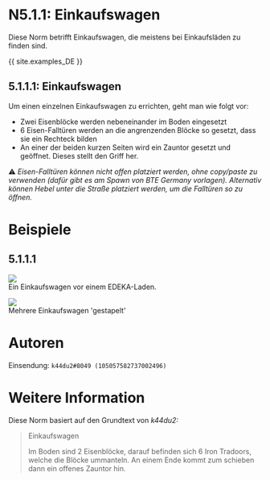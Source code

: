# N5.1.1: Einkaufswagen

Diese Norm betrifft Einkaufswagen, die meistens bei Einkaufsläden zu finden sind.

{{ site.examples_DE }}

## 5.1.1.1: Einkaufswagen

Um einen einzelnen Einkaufswagen zu errichten, geht man wie folgt vor:
* Zwei Eisenblöcke werden nebeneinander im Boden eingesetzt
* 6 Eisen-Falltüren werden an die angrenzenden Blöcke so gesetzt, dass sie ein Rechteck bilden
* An einer der beiden kurzen Seiten wird ein Zauntor gesetzt und geöffnet. Dieses stellt den Griff her.

⚠️ *Eisen-Falltüren können nicht offen platziert werden, ohne copy/paste zu verwenden (dafür gibt es am Spawn von BTE Germany vorlagen). Alternativ können Hebel unter die Straße platziert werden, um die Falltüren so zu öffnen.*

# Beispiele

## 5.1.1.1

![](https://puu.sh/FAYlh/033164e19e.png)  
Ein Einkaufswagen vor einem EDEKA-Laden.

![](https://cdn.discordapp.com/attachments/702537093527765083/702979548697985044/2020-04-23_22_29_06-Minecraft_1.12.2.png)  
Mehrere Einkaufswagen 'gestapelt'

# Autoren

Einsendung: `k44du2#8049 (105057582737002496)`

# Weitere Information

Diese Norm basiert auf den Grundtext von _k44du2:_

> Einkaufswagen
>
> Im Boden sind 2 Eisenblöcke, darauf befinden sich 6 Iron Tradoors, welche die Blöcke ummanteln. An einem Ende kommt zum schieben dann ein offenes Zauntor hin.